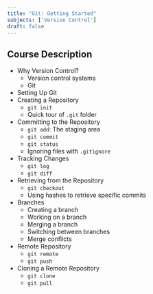 ```yaml
---
title: "Git: Getting Started"
subjects: ['Version Control']
draft: false
---
```


## Course Description

- Why Version Control?
	- Version control systems
	- Git
- Setting Up Git
- Creating a Repository
	- `git init`
	- Quick tour of `.git` folder
- Committing to the Repository
	- `git add`: The staging area
	- `git commit`
	- `git status`
	- Ignoring files with `.gitignore`
- Tracking Changes
	- `git log`
	- `git diff`
- Retrieving from the Repository
	- `git checkout`
	- Using hashes to retrieve specific commits
- Branches
	- Creating a branch
	- Working on a branch
	- Merging a branch
	- Switching between branches
	- Merge conflicts
- Remote Repository
	- `git remote`
	- `git push`
- Cloning a Remote Repository
	- `git clone`
	- `git pull`
